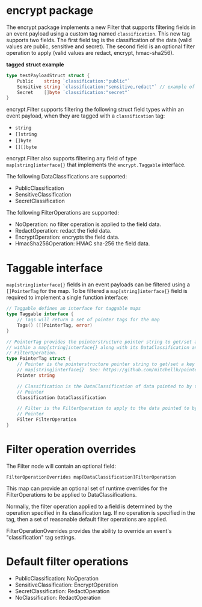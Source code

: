 # encrypt package

The encrypt package implements a new Filter that supports filtering fields in an
event payload using a custom tag named `classification`.  This new tag supports two
fields. The first field tag is the classification of the data (valid values are
public, sensitive and secret).  The second field is an optional filter operation
to apply (valid values are redact, encrypt, hmac-sha256).

**tagged struct example**
```go
type testPayloadStruct struct {
    Public    string `classification:"public"`
    Sensitive string `classification:"sensitive,redact"` // example of classification,operation
    Secret    []byte `classification:"secret"`
}

```

encrypt.Filter supports filtering the following struct field types within an
event payload, when they are tagged with a `classification` tag:
* `string`
* `[]string`
* `[]byte`
* `[][]byte`

encrypt.Filter also supports filtering any field of type `map[string]interface{}` that implements the
`encrypt.Taggable` interface. 

The following DataClassifications are supported:
* PublicClassification
* SensitiveClassification
* SecretClassification

The following FilterOperations are supported:
* NoOperation: no filter operation is applied to the field data.
* RedactOperation: redact the field data. 
* EncryptOperation: encrypts the field data.
* HmacSha256Operation: HMAC sha-256 the field data.



# Taggable interface
`map[string]interface{}` fields in an event payloads can be filtered using a
`[]PointerTag` for the map. To be filtered a `map[string]interface{}` field is
required to implement a single function interface:
```go
// Taggable defines an interface for taggable maps
type Taggable interface {
	// Tags will return a set of pointer tags for the map
	Tags() ([]PointerTag, error)
}

// PointerTag provides the pointerstructure pointer string to get/set a key
// within a map[string]interface{} along with its DataClassification and
// FilterOperation.
type PointerTag struct {
	// Pointer is the pointerstructure pointer string to get/set a key within a
	// map[string]interface{}  See: https://github.com/mitchellh/pointerstructure
	Pointer string

	// Classification is the DataClassification of data pointed to by the
	// Pointer
	Classification DataClassification

	// Filter is the FilterOperation to apply to the data pointed to by the
	// Pointer
	Filter FilterOperation
}
``` 

# Filter operation overrides

The Filter node will contain an optional field:

`FilterOperationOverrides map[DataClassification]FilterOperation`

This map can provide an optional set of runtime overrides for the FilterOperations to be applied to DataClassifications.

Normally, the filter operation applied to a field is determined by the operation
specified in its classification tag. If no operation is specified in the tag, then a
set of reasonable default filter operations are applied. 

FilterOperationOverrides provides the ability to override an event's "classification" tag settings.


# Default filter operations
* PublicClassification: NoOperation
* SensitiveClassification: EncryptOperation
* SecretClassification: RedactOperation
* NoClassification: RedactOperation